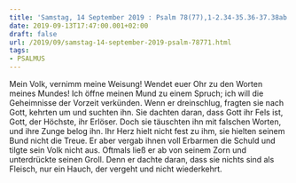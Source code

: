 ```yaml
---
title: 'Samstag, 14 September 2019 : Psalm 78(77),1-2.34-35.36-37.38ab.39.'
date: 2019-09-13T17:47:00.001+02:00
draft: false
url: /2019/09/samstag-14-september-2019-psalm-78771.html
tags: 
- PSALMUS
---
```


Mein Volk, vernimm meine Weisung! Wendet euer Ohr zu den Worten meines Mundes! Ich öffne meinen Mund zu einem Spruch; ich will die Geheimnisse der Vorzeit verkünden. Wenn er dreinschlug, fragten sie nach Gott, kehrten um und suchten ihn. Sie dachten daran, dass Gott ihr Fels ist, Gott, der Höchste, ihr Erlöser. Doch sie täuschten ihn mit falschen Worten, und ihre Zunge belog ihn. Ihr Herz hielt nicht fest zu ihm, sie hielten seinem Bund nicht die Treue. Er aber vergab ihnen voll Erbarmen die Schuld und tilgte sein Volk nicht aus. Oftmals ließ er ab von seinem Zorn und unterdrückte seinen Groll. Denn er dachte daran, dass sie nichts sind als Fleisch, nur ein Hauch, der vergeht und nicht wiederkehrt.